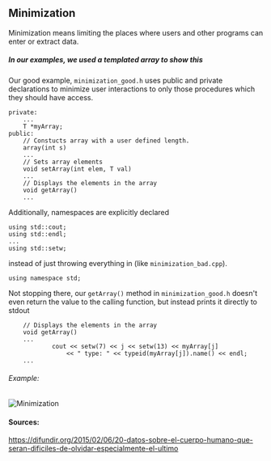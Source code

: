 ## Minimization
Minimization means limiting the places where users and other programs can enter or extract data.
##### In our examples, we used a templated array to show this

Our good example, `minimization_good.h` uses public and private declarations to minimize user interactions to only those procedures which they should have access. 
```
private:
    ...
	T *myArray;
public:
	// Constucts array with a user defined length.
	array(int s) 
	...
	// Sets array elements
	void setArray(int elem, T val) 
    ...
	// Displays the elements in the array
	void getArray() 
	...
```
Additionally, namespaces are explicitly declared
```
using std::cout;
using std::endl;
...
using std::setw;
```
instead of just throwing everything in (like `minimization_bad.cpp`).
```
using namespace std;
```
Not stopping there, our `getArray()` method in `minimization_good.h` doesn't even return the value to the calling function, but instead prints it directly to stdout
```
    // Displays the elements in the array
    void getArray() 
	...
			cout << setw(7) << j << setw(13) << myArray[j]
				<< " type: " << typeid(myArray[j]).name() << endl;
	...
```
###### Example:
 
![Minimization](https://github.com/UW-COSC-4010-5010-CYBER-FA-2017/foundational-concepts-in-cybersecurity-jwild1_cbugg/blob/master/10/200.gif)

#### Sources:
https://difundir.org/2015/02/06/20-datos-sobre-el-cuerpo-humano-que-seran-dificiles-de-olvidar-especialmente-el-ultimo
